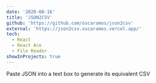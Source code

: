```yaml
---
date: '2020-08-16'
title: 'JSON2CSV'
github: 'https://github.com/oscaramos/json2csv'
external: 'https://json2csv.oscaramos.vercel.app/'
tech:
  - React
  - React Ace
  - File Reader
showInProjects: true
---
```


Paste JSON into a text box to generate its equivalent CSV
